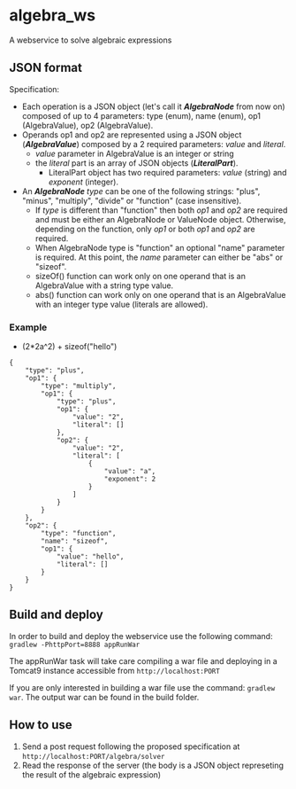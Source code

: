 # algebra_ws

A webservice to solve algebraic expressions

## JSON format
Specification:
- Each operation is a JSON object (let's call it _**AlgebraNode**_ from now on) composed of up to 4 parameters: type (enum), name (enum), op1 (AlgebraValue), op2 (AlgebraValue).
- Operands op1 and op2 are represented using a JSON object (_**AlgebraValue**_) composed by a 2 required parameters: _value_ and _literal_.
  - _value_ parameter in AlgebraValue is an integer or string
  - the _literal_ part is an array of JSON objects (_**LiteralPart**_).
    - LiteralPart object has two required parameters: _value_ (string) and _exponent_ (integer).
- An _**AlgebraNode**_ _type_ can be one of the following strings: "plus", "minus", "multiply", "divide" or "function" (case insensitive).
  - If _type_ is different than "function" then both _op1_ and _op2_ are required and must be either an AlgebraNode or ValueNode object. Otherwise, depending on the function, only _op1_ or both _op1_ and _op2_ are required.
  - When AlgebraNode type is "function" an optional "name" parameter is required. At this point, the _name_ parameter can either be "abs" or "sizeof".
  - sizeOf() function can work only on one operand that is an AlgebraValue with a string type value.
  - abs() function can work only on one operand that is an AlgebraValue with an integer type value (literals are allowed).
  
### Example

- (2*2a^2) + sizeof("hello")
```
{
    "type": "plus",
    "op1": {
        "type": "multiply",
        "op1": {
            "type": "plus",
            "op1": {
                "value": "2",
                "literal": []
            },
            "op2": {
                "value": "2",
                "literal": [
                    {
                        "value": "a",
                        "exponent": 2
                    }
                ]
            }
        }
    },
    "op2": {
        "type": "function",
        "name": "sizeof",
        "op1": {
            "value": "hello",
            "literal": []
        }
    }
}
```

## Build and deploy
In order to build and deploy the webservice use the following command:
```gradlew -PhttpPort=8888 appRunWar```

The appRunWar task will take care compiling a war file and deploying in a Tomcat9 instance accessible from ```http://localhost:PORT```

If you are only interested in building a war file use the command: ```gradlew war```. The output war can be found in the build folder.

## How to use
1. Send a post request following the proposed specification at ```http://localhost:PORT/algebra/solver```
2. Read the response of the server (the body is a JSON object represeting the result of the algebraic expression)